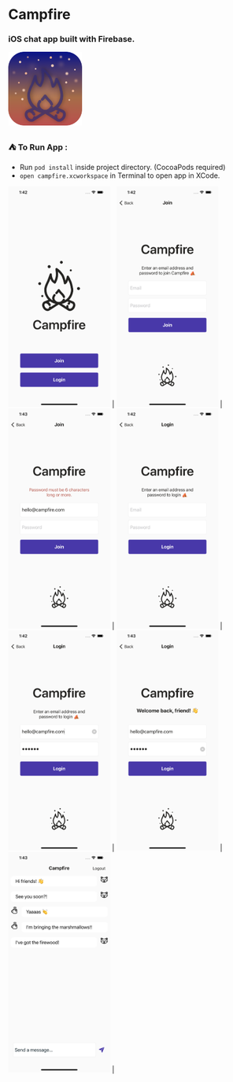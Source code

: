 #  Campfire

### iOS chat app built with Firebase.

<img src="Campfire/Assets.xcassets/CampfireAppIcon.imageset/CampfireAppIcon.png" alt="Campfire Chat App Icon" width="150" height="150"/>

### **⛺️ To Run App :** 
- Run `pod install` inside project directory. (CocoaPods required)
- `open campfire.xcworkspace` in Terminal to open app in XCode.

<img src="Campfire/Assets.xcassets/Screenshots/0.imageset/0.png" alt="main screen" width="207" height="448"/> |
<img src="Campfire/Assets.xcassets/Screenshots/1.imageset/1.png" alt="main screen" width="207" height="448"/> |
<img src="Campfire/Assets.xcassets/Screenshots/2.imageset/2.png" alt="main screen" width="207" height="448"/> |
<img src="Campfire/Assets.xcassets/Screenshots/3.imageset/3.png" alt="main screen" width="207" height="448"/> |
<img src="Campfire/Assets.xcassets/Screenshots/4.imageset/4.png" alt="main screen" width="207" height="448"/> |
<img src="Campfire/Assets.xcassets/Screenshots/5.imageset/5.png" alt="main screen" width="207" height="448"/> |
<img src="Campfire/Assets.xcassets/Screenshots/6.imageset/6.png" alt="main screen" width="207" height="448"/> |
